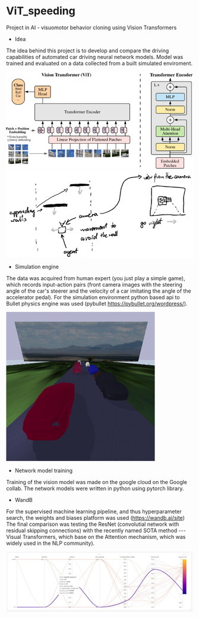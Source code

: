 # ViT_speeding
Project in AI - visuomotor behavior cloning using Vision Transformers


- Idea

The idea behind this project is to develop and compare the driving capabilities of automated car driving neural network models.
Model was trained and evaluated on a data collected from a built simulated enviroment.


<img src="https://github.com/Larook/ViT_speeding/blob/master/figures/vit_architecture.png">

<img src="https://github.com/Larook/ViT_speeding/blob/master/figures/simple_idea.png">


- Simulation engine

The data was acquired from human expert (you just play a simple game), which records input-action pairs (front camera images with the steering angle of the car's steerer and the velocity of a car imitating the angle of the accelerator pedal).
For the simulation environment python based api to Bullet physics engine was used (pybullet https://pybullet.org/wordpress/).

<img src="https://github.com/Larook/ViT_speeding/blob/master/figures/overleaf/simulation_environment.png" width="400" height="400">

- Network model training

Training of the vision model was made on the google cloud on the Google collab.
The network models were written in python using pytorch library.

- WandB

For the supervised machine learning pipeline, and thus hyperparameter search, the weights and biases platform was used (https://wandb.ai/site)
The final comparison was testing the ResNet (convolutial network with residual skipping connections) with the recently named SOTA method --- Visual Transformers, which base on the Attention mechanism, which was widely used in the NLP community).

<img src="https://github.com/Larook/ViT_speeding/blob/master/figures/sweeps/sweep_0/sweeps_0_best_ViT.png">


